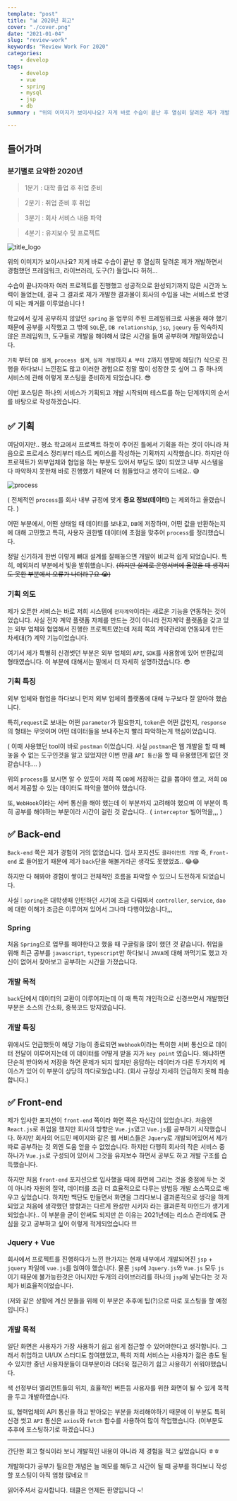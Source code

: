 ```yaml
---
template: "post"
title: "📊 2020년 회고"
cover: "./cover.png"
date: "2021-01-04"
slug: "review-work"
keywords: "Review Work For 2020"
categories: 
    - develop
tags:
    - develop
    - vue
    - spring
    - mysql
    - jsp
    - db
summary : "위의 이미지가 보이시나요? 저게 바로 수습이 끝난 후 열심히 달려온 제가 개발하면서 경험했던 프레임워크, 라이브러리, 도구(?) 들입..."

---
```



## 들어가며

### 분기별로 요약한 2020년
> 1분기 : 대학 졸업 후 취업 준비

> 2분기 : 취업 준비 후 취업

> 3분기 : 회사 서비스 내용 파악

> 4분기 : 유지보수 및 프로젝트 

![title_logo](./cover.png)

 위의 이미지가 보이시나요? 저게 바로 수습이 끝난 후 열심히 달려온 제가 개발하면서 경험했던 프레임워크, 라이브러리, 도구(?) 들입니다 허허...

수습이 끝나자마자 여러 프로젝트를 진행했고 성공적으로 완성되기까지 많은 시간과 노력이 들었는데, 결국 그 결과로 제가 개발한 결과물이 회사의 수입을 내는 서비스로 반영이 되는 쾌거를 이루었습니다 !


학교에서 깊게 공부하지 않았던 `spring` 을 업무의 주된 프레임워크로 사용을 해야 했기 때문에 공부를 시작했고 그 밖에 `SQL`문, `DB relationship`, `jsp`, `jqeury` 등 익숙하지 않은 프레임워크, 도구들로 개발을 해야해서 많은 시간을 들여 공부하며 개발하였습니다. 

`기획` 부터 `DB 설계`, `process 설계`, `실제 개발`까지 `A 부터 Z`까지 멘땅에 헤딩(?) 식으로 진행을 하다보니 느낀점도 많고 이러한 경험으로 정말 많이 성장한 듯 싶어 그 중 하나의 서비스에 관해 이렇게 포스팅을 준비하게 되었습니다. 😎

이번 포스팅은 하나의 서비스가 기획되고 개발 시작되며 테스트를 하는 단계까지의 순서를 바탕으로 작성하겠습니다.

## ✅ 기획

여담이지만.. 평소 학교에서 프로젝트 하듯이 주어진 틀에서 기획을 하는 것이 아니라 처음으로 프로세스 정리부터 테스트 케이스를 작성하는 기획까지 시작했습니다. 하지만 아 프로젝트가 외부업체와 협업을 하는 부분도 있어서 부담도 많이 되었고 내부 시스템을 다 파악하지 못한채 바로 진행했기 때문에 더 힘들었다고 생각이 드네요.. 😅

![process](./process.png)

( 전체적인 `process`를 회사 내부 규정에 맞게 **중요 정보(데이터)** 는 제외하고 올렸습니다. )

어떤 부분에서, 어떤 상태일 때 데이터를 보내고, `DB`에 저장하며, 어떤 값을 반환하는지에 대해 고민했고 특히, 사용자 권한별 데이터에 초점을 맞추어 `process`를 정리했습니다.

정말 신기하게 한번 이렇게 뼈대 설계를 잘해놓으면 개발이 비교적 쉽게 되었습니다. 특히, 예외처리 부분에서 빛을 발휘했습니다. ~~(하지만 실제로 운영서버에 올렸을 때 생각지도 못한 부분에서 오류가 나더라구요 😭)~~


### 기획 의도
제가 오픈한 서비스는 바로 저희 시스템에 `전자계약`이라는 새로운 기능을 연동하는 것이었습니다.
사실 전자 계약 플랫폼 자체를 만드는 것이 아니라 전자계약 플랫폼을 갖고 있는 외부 업체와 협업해서 진행한 프로젝트였는데 저희 쪽의 계약관리에 연동되게 만든 차세대(?) 계약 기능이었습니다.

여기서 제가 특별히 신경썻던 부분은 외부 업체의 `API`, `SDK`를 사용함에 있어 반환값의 형태였습니다. 이 부분에 대해서는 밑에서 더 자세히 설명하겠습니다. 😎

### 기획 특징
외부 업체와 협업을 하다보니 먼저 외부 업체의 플랫폼에 대해 누구보다 잘 알아야 했습니다. 

특히,`request`로 보내는 어떤 `parameter`가 필요한지, `token`은 어떤 값인지, `response`의 형태는 무엇이며 어떤 데이터들을 보내주는지 빨리 파악하는게 핵심이었습니다.

( 이때 사용했던 tool이 바로 `postman` 이었습니다. 사실 `postman`은 웹 개발을 할 때 빼놓을 수 없는 도구인것을 알고 있었지만 이번 만큼 `API 통신`을 할 때 유용했던게 없던 것 같습니다.... )

위의 `process`를 보시면 알 수 있듯이 저희 쪽 `DB`에 저장하는 값을 뽑아야 했고, 저희 `DB`에서 제공할 수 있는 데이터도 파악을 했어야 했습니다.

또, `WebHook`이라는 서버 통신을 해야 했는데 이 부분까지 고려해야 했으며 이 부분이 특히 공부를 해야하는 부분이라 시간이 걸린 것 같습니다.. ( `interceptor` 빌어먹을,,, )


## ✅ Back-end

`Back-end` 쪽은 제가 경험이 거의 없었습니다. 입사 포지션도 `클라이언트 개발` 즉, `Front-end` 로 들어왔기 때문에 제가 `back`단을 해볼거라곤 생각도 못했었죠.. 😂😂 

하지만 다 해봐야 경험이 쌓이고 전체적인 흐름을 파악할 수 있으니 도전하게 되었습니다. 

사실 ❕ `spring`은 대학생때 인턴하던 시기에 조금 다뤄봐서 `controller`, `service`, `dao`에 대한 이해가 조금은 이루어져 있어서 그나마 다행이었숩니다,,,

### Spring

처음 `Spring`으로 업무를 해야한다고 했을 때 구글링을 많이 했던 것 같습니다. 취업을 위해 최근 공부를 `javascript`, `typescript`만 하다보니 `JAVA`에 대해 까먹기도 했고 자신이 없어서 찾아보고 공부하는 시간을 가졌습니다.

### 개발 목적
`back`단에서 데이터의 교환이 이루어지는데 이 때 특히 개인적으로 신경쓰면서 개발했던 부분은 소스의 간소화, 중복코드 방지였습니다. 


### 개발 특징
위에서도 언급했듯이 해당 기능이 종료되면 `Webhook`이라는 특이한 서버 통신으로 데이터 전달이 이루어지는데 이 데이터를 어떻게 받을 지가 `key point` 였습니다. 왜냐하면 단순히 받아와서 저장을 하면 문제가 되지 않지만 응답하는 데이터가 다른 두가지의 케이스가 있어 이 부분이 상당히 까다로웠습니다. (회사 규정상 자세히 언급하지 못해 죄송합니다.)

## ✅ Front-end

제가 입사한 포지션이 `front-end` 쪽이라 화면 쪽은 자신감이 있었습니다. 처음엔 `React.js`로 취업을 했지만 회사의 방향은 `Vue.js`였고 `Vue.js`를 공부하기 시작했습니다. 하지만 회사의 어드민 페이지와 같은 웹 서비스들은 `Jquery`로 개발되어있어서 제가 따로 공부하는 것 외엔 도움 얻을 수 없었습니다. 하지만 다행히 회사의 작은 서비스 중 하나가 `Vue.js`로 구성되어 있어서 그것을 유지보수 하면서 공부도 하고 개발 구조를 습득했습니다.

하지만 처음 `front-end` 포지션으로 입사했을 때에 화면에 그리는 것을 중점에 두는 것이 아니라 자원의 절약, 데이터를 조금 더 효율적으로 다루는 방법등 개발 소스쪽으로 배우고 싶었습니다. 하지만 백단도 만들면서 화면을 그리다보니 결과론적으로 생각을 하게 되었고 처음에 생각했던 방향과는 다르게 완성만 시키자 라는 결과론적 마인드가 생기게 되었습니다.. 이 부분을 굳이 안써도 되지만 쓴 이유는 2021년에는 리소스 관리에도 관심을 갖고 공부하고 싶어 이렇게 적게되었습니다 !!!

### Jquery + Vue
회사에서 프로젝트를 진행하다가 느낀 한가지는 현재 내부에서 개발되어진 `jsp` + `jquery` 파일에 `vue.js`를 얹여야 했습니다. 물론 `jsp`에 `Jquery.js`와 `Vue.js` 모두 `js`이기 때문에 불가능한것은 아니지만 두개의 라이브러리를 하나의 `jsp`에 넣는다는 것 자체가 비효율적이었습니다.

 (저와 같은 상황에 계신 분들을 위헤 이 부분은 추후에 팁(?)으로 따로 포스팅을 할 예정입니다.)

### 개발 목적
일단 화면은 사용자가 가장 사용하기 쉽고 쉽게 접근할 수 있어야한다고 생각합니다. 그래서 취업하고 UI/UX 스터디도 참여했었고, 특히 저희 서비스는 사용자가 젊은 층도 될 수 있지만 중년 사용자분들이 대부분이라 더더욱 접근하기 쉽고 사용하기 쉬워야했습니다.

색 선정부터 엘리먼트들의 위치, 효율적인 버튼등 사용자를 위한 화면이 될 수 있게 목적을 두고 개발하였습니다.

또, 협력업체의 API 통신을 하고 받아오는 부분을 처리해야하기 때문에 이 부분도 특히 신경 썻고 `API` 통신은 `axios`와 `fetch` 함수를 사용하여 많이 작업했습니다. (이부분도 추후에 포스팅하기로 하겠습니다.)



---

간단한 회고 형식이라 보니 개발적인 내용이 아니라 제 경험을 적고 싶었습니다 ㅎㅎ

개발하다가 공부가 필요한 개념은 늘 메모를 해두고 시간이 될 때 공부를 하다보니 작성할 포스팅이 아직 엄청 많네요 !!

읽어주셔서 감사합니다. 태클은 언제든 환영입니다 ~!